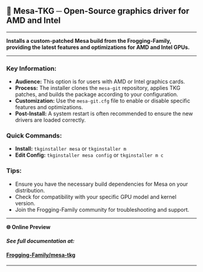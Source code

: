 ## 🧩 Mesa-TKG ─ Open-Source graphics driver for AMD and Intel

---

**Installs a custom-patched Mesa build from the Frogging-Family, providing the latest features and optimizations for AMD and Intel GPUs.**

---

### Key Information:

- **Audience:** This option is for users with AMD or Intel graphics cards.
- **Process:** The installer clones the `mesa-git` repository, applies TKG patches, and builds the package according to your configuration.
- **Customization:** Use the `mesa-git.cfg` file to enable or disable specific features and optimizations.
- **Post-Install:** A system restart is often recommended to ensure the new drivers are loaded correctly.

### Quick Commands:

- **Install:** `tkginstaller mesa` or `tkginstaller m`
- **Edit Config:** `tkginstaller mesa config` or `tkginstaller m c`

### Tips:

- Ensure you have the necessary build dependencies for Mesa on your distribution.
- Check for compatibility with your specific GPU model and kernel version.
- Join the Frogging-Family community for troubleshooting and support.

---

**🌐 Online Preview**

#### ***See full documentation at:***

#### [Frogging-Family/mesa-tkg](https://github.com/Frogging-Family/mesa-tkg/blob/master/README.md)
---
